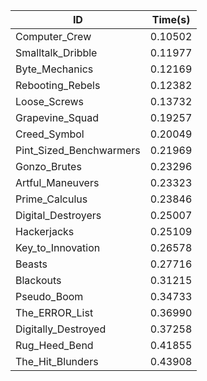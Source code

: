 |ID|Time(s)|
|-|-|
|Computer_Crew|0.10502|
|Smalltalk_Dribble|0.11977|
|Byte_Mechanics|0.12169|
|Rebooting_Rebels|0.12382|
|Loose_Screws|0.13732|
|Grapevine_Squad|0.19257|
|Creed_Symbol|0.20049|
|Pint_Sized_Benchwarmers|0.21969|
|Gonzo_Brutes|0.23296|
|Artful_Maneuvers|0.23323|
|Prime_Calculus|0.23846|
|Digital_Destroyers|0.25007|
|Hackerjacks|0.25109|
|Key_to_Innovation|0.26578|
|Beasts|0.27716|
|Blackouts|0.31215|
|Pseudo_Boom|0.34733|
|The_ERROR_List|0.36990|
|Digitally_Destroyed|0.37258|
|Rug_Heed_Bend|0.41855|
|The_Hit_Blunders|0.43908|
